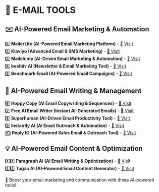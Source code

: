 # 📧 E-MAIL TOOLS

## ✉️ AI-Powered Email Marketing & Automation

1️⃣ **MailerLite (AI-Powered Email Marketing Platform)** - [🔗 Visit](https://www.aixploria.com/out/MailerLite)  
2️⃣ **Klaviyo (Advanced Email & SMS Marketing)** - [🔗 Visit](https://www.aixploria.com/out/Klaviyo)  
3️⃣ **Mailchimp (AI-Driven Email Marketing & Automation)** - [🔗 Visit](https://www.aixploria.com/out/Mailchimp)  
4️⃣ **beehiiv AI (Newsletter & Email Marketing Tool)** - [🔗 Visit](https://www.aixploria.com/out/beehiivAI)  
5️⃣ **Benchmark Email (AI-Powered Email Campaigns)** - [🔗 Visit](https://www.aixploria.com/out/BenchmarkEmail)  

## 📝 AI-Powered Email Writing & Management

6️⃣ **Hoppy Copy (AI Email Copywriting & Sequences)** - [🔗 Visit](https://www.aixploria.com/out/HoppyCopy)  
7️⃣ **Free AI Email Writer (Instant AI-Generated Emails)** - [🔗 Visit](https://www.aixploria.com/out/FreeAIEmailWriter)  
8️⃣ **Superhuman (AI-Driven Email Productivity Tool)** - [🔗 Visit](https://www.aixploria.com/out/Superhuman)  
9️⃣ **Instantly AI (AI Email Outreach & Automation)** - [🔗 Visit](https://www.aixploria.com/out/InstantlyAI)  
🔟 **Reply IO (AI-Powered Sales Email & Outreach Tool)** - [🔗 Visit](https://www.aixploria.com/out/ReplyIO)  

## 💡 AI-Powered Email Content & Optimization

1️⃣1️⃣ **Paragraph AI (AI Email Writing & Optimization)** - [🔗 Visit](https://www.aixploria.com/out/ParagraphAI)  
1️⃣2️⃣ **Tugan AI (AI-Powered Email Content Generator)** - [🔗 Visit](https://www.aixploria.com/out/Tugan.ai)  

🚀 Boost your email marketing and communication with these AI-powered tools!
